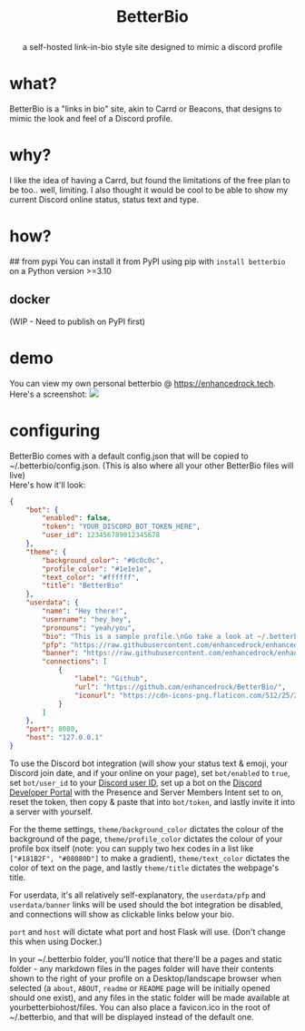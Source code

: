 <h1 align="center">

BetterBio

</h1>
<p align="center">
a self-hosted link-in-bio style site designed to mimic a discord profile
</p>

# what?
BetterBio is a "links in bio" site, akin to Carrd or Beacons, that designs to mimic the look and feel of a Discord profile.

# why?
I like the idea of having a Carrd, but found the limitations of the free plan to be too.. well, limiting. I also thought it would be cool to be able to show my current Discord online status, status text and type.

# how?
## from pypi
You can install it from PyPI using pip with `install betterbio` on a Python version >=3.10

## docker
(WIP - Need to publish on PyPI first)

# demo
You can view my own personal betterbio @ https://enhancedrock.tech.
Here's a screenshot:
<img src="https://hc-cdn.hel1.your-objectstorage.com/s/v3/09c4690da2e80dcf07be34b37ce0a672e7389171_image.png">

# configuring
BetterBio comes with a default config.json that will be copied to ~/.betterbio/config.json. (This is also where all your other BetterBio files will live)
<br>
Here's how it'll look:
```json
{
    "bot": {
        "enabled": false,
        "token": "YOUR_DISCORD_BOT_TOKEN_HERE",
        "user_id": 123456789012345678
    },
    "theme": {
        "background_color": "#0c0c0c",
        "profile_color": "#1e1e1e",
        "text_color": "#ffffff",
        "title": "BetterBio"
    },
    "userdata": {
        "name": "Hey there!",
        "username": "hey_hey",
        "pronouns": "yeah/you",
        "bio": "This is a sample profile.\nGo take a look at ~/.betterbio/config.json to set up your own!",
        "pfp": "https://raw.githubusercontent.com/enhancedrock/enhancedrock/refs/heads/main/squishypfp.png",
        "banner": "https://raw.githubusercontent.com/enhancedrock/enhancedrock/refs/heads/main/squishypfp.png",
        "connections": [
            {
                "label": "Github",
                "url": "https://github.com/enhancedrock/BetterBio/",
                "iconurl": "https://cdn-icons-png.flaticon.com/512/25/25231.png"
            }
        ]
    },
    "port": 8080,
    "host": "127.0.0.1"
}
```
To use the Discord bot integration (will show your status text & emoji, your Discord join date, and if your online on your page), set `bot/enabled` to `true`, set `bot/user_id` to your [Discord user ID](https://support.discord.com/hc/en-us/articles/206346498-Where-can-I-find-my-User-Server-Message-ID), set up a bot on the [Discord Developer Portal](https://discord.com/developers/applications) with the Presence and Server Members Intent set to on, reset the token, then copy & paste that into `bot/token`, and lastly invite it into a server with yourself.

For the theme settings, `theme/background_color` dictates the colour of the background of the page, `theme/profile_color` dictates the colour of your profile box itself (note: you can supply two hex codes in a list like `["#181B2F", "#08080D"]` to make a gradient), `theme/text_color` dictates the color of text on the page, and lastly `theme/title` dictates the webpage's title.

For userdata, it's all relatively self-explanatory, the `userdata/pfp` and `userdata/banner` links will be used should the bot integration be disabled, and connections will show as clickable links below your bio.

`port` and `host` will dictate what port and host Flask will use. (Don't change this when using Docker.)

In your ~/.betterbio folder, you'll notice that there'll be a pages and static folder - any markdown files in the pages folder will have their contents shown to the right of your profile on a Desktop/landscape browser when selected (a `about`, `ABOUT`, `readme` or `README` page will be initially opened should one exist), and any files in the static folder will be made available at yourbetterbiohost/files. You can also place a favicon.ico in the root of ~/.betterbio, and that will be displayed instead of the default one.